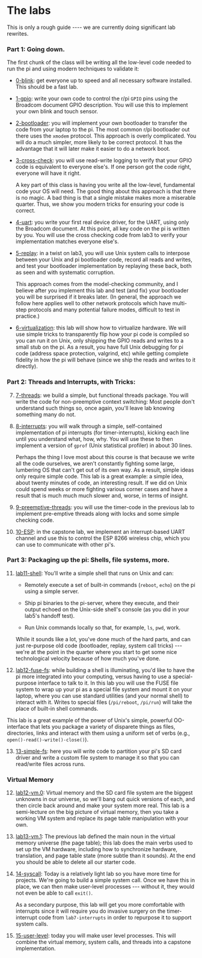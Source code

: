 # The labs

This is only a rough guide ---- we are currently doing significant
lab rewrites.

### Part 1: Going down.

The first chunk of the class will be writing all the low-level code needed
to run the pi and using modern techniques to validate it:

  - [0-blink](0-blink/): get everyone up to speed and all
      necessary software installed.    This should be a fast lab.

  - [1-gpio](1-gpio/): write your own code to control the r/pi `GPIO`
     pins using the Broadcom document GPIO description.  You will use
     this to implement your own blink and touch sensor.

  - [2-bootloader](2-bootloader/): you will implement your own
     bootloader to transfer the code from your laptop to the pi.  The
     most common r/pi bootloader out there uses the `xmodem` protocol.
     This approach is overly complicated.  You will do a much simpler,
     more likely to be correct protocol.  It has the advantage that it
     will later make it easier to do a network boot.

  - [3-cross-check](3-cross-check/): you will use read-write logging
     to verify that your GPIO code is equivalent to everyone else's.   If one
     person got the code right, everyone will have it right.

     A key part of this class is having you write all the low-level,
     fundamental code your OS will need.  The good thing about this
     approach is that there is no magic.  A bad thing is that a single
     mistake makes more a miserable quarter.  Thus, we show you modern
     tricks for ensuring your code is correct.

  - [4-uart](4-uart/): you write your first real device driver,
     for the UART, using only the Broadcom document.  At this point,
     all key code on the pi is written by you.  You will use the cross
     checking code from lab3 to verify your implementation matches
     everyone else's.

  - [5-replay](5-replay/): in a twist on lab3, you will use Unix
     system calls to interpose between your Unix and pi bootloader code,
     record all reads and writes, and test your bootloader implementation
     by replaying these back, both as seen and with systematic
     corruption.

     This approach comes from the model-checking community, and I believe
     after you implement this lab and test (and fix) your bootloader you
     will be surprised if it breaks later.  (In general, the approach
     we follow here applies well to other network protocols which have
     multi-step protocols and many potential failure modes, difficult
     to test in practice.)

  - [6-virtualization](6-virtualization/): this lab will show how
  to virtualize hardware.  We will use simple tricks to transparently flip
  how your pi code is compiled so you can run it on Unix, only shipping
  the GPIO reads and writes to a small stub on the pi.  As a result,
  you have full Unix debugging for pi code (address space protection,
  valgrind, etc) while getting complete fidelity in how the pi will behave
  (since we ship the reads and writes to it directly).

### Part 2: Threads and Interrupts, with Tricks:

  7. [7-threads](lab7-threads/): we build a simple, but functional
  threads package.  You will write the code for non-preemptive 
  context switching:  Most people don't understand such things
  so, once again, you'll leave lab knowing something many do not.

  8. [8-interrupts](8-interrupts/): you will walk through a simple,
  self-contained implementation of pi interrupts (for timer-interrupts),
  kicking each line until you understand what, how, why.  You will
  use these to then implement a version of `gprof` (Unix statistical
  profiler) in about 30 lines.

     Perhaps the thing I love most about this course is that because we
  write all the code ourselves, we aren't constantly fighting some
  large, lumbering OS that can't get out of its own way.  As a result,
  simple ideas only require simple code.  This lab is a great example:
  a simple idea, about twenty minutes of code, an interesting result.
  If we did on Unix could spend weeks or more fighting various corner
  cases and have a result that is much much much slower and, worse,
  in terms of insight.

  9. [9-preemptive-threads](9-preemptive-threads): you will use the
  timer-code in the previous lab to implement pre-emptive threads along
  with locks and some simple checking code.

  10. [10-ESP](10-esp-int/): in the capstone lab, we implement an
  interrupt-based UART channel and use this to control the ESP 8266
  wireless chip, which you can use to communicate with other pi's.

### Part 3: Packaging up the pi: Shells, file systems, more.

  11. [lab11-shell](lab10-shell/): You'll write a simple shell that runs 
  on Unix and can:
      + Remotely execute a set of built-in commands (`reboot`, `echo`)
      on the pi using a simple server.

      + Ship pi binaries to the pi-server, where they execute, and their
      output echoed on the Unix-side shell's console (as you did in your
      lab5's handoff test).

      + Run Unix commands locally so that, for example, `ls`, `pwd`, work.

      While it sounds like a lot, you've done much of the hard parts,
      and can just re-purpose old code (bootloader, replay, system call
      tricks) --- we're at the point in the quarter where you start to get
      some nice technological velocity because of how much you've done.

  12. [lab12-fuse-fs](lab11-fuse-fs/): while building a shell is
  illuminating, you'd like to have the pi more integrated into your
  computing, versus having to use a special-purpose interface to talk
  to it.  In this lab you will use the FUSE file system to wrap up your
  pi as a special file system and mount it on your laptop, where you can
  use standard utilities (and your normal shell) to interact with it.
  Writes to special files (`/pi/reboot`, `/pi/run`) will take the place
  of built-in shell commands.  

  This lab is a great example of the power of Unix's simple, powerful
  OO-interface that lets you package a variety of disparete things as
  files, directories, links and interact with them using a uniform set
  of verbs (e.g., `open()-read()-write()-close()`).

  13. [13-simple-fs](13-simple-fs): here you will write code to partition
  your pi's SD card driver and write a custom file system to manage it so that
  you can read/write files across runs.

### Virtual Memory

  12. [lab12-vm.0](lab12-vm.0/): Virtual memory and the SD card file
  system are the biggest unknowns in our universe, so we'll bang out
  quick versions of each, and then circle back around and make your
  system more real.  This lab is a semi-lecture on the big picture of
  virtual memory, then you take a working VM system and replace its page
  table manipulation with your own.

  13. [lab13-vm.1](lab13-vm.1/): The previous lab defined the main noun
  in the virtual memory universe (the page table); this lab does the main
  verbs used to set up the VM hardware, including how to synchronize
  hardware, translation, and page table state (more subtle than it
  sounds).  At the end you should be able to delete all our starter code.

  14. [14-syscall](14-syscall): Today is a relatively light lab
      so you have more time for projects.  We're going to build a
      simple system call.  Once we have this in place, we can then make
      user-level processes --- without it, they would not even be able
      to call `exit()`.

      As a secondary purpose, this lab will get you more comfortable
      with interrupts since it will require you do invasive surgery on the
      timer-interrupt code from `lab7-interrupts` in order to repurpose it
      to support system calls.

  15. [15-user-level](15-user-level): today you will make user level processes.
  This will combine the virtual memory, system calls, and threads into a 
  capstone implementation.
